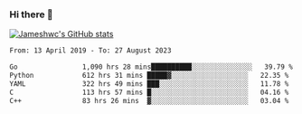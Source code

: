 ### Hi there 👋

[![Jameshwc's GitHub stats](https://github-readme-stats.vercel.app/api?username=jameshwc)](https://github.com/anuraghazra/github-readme-stats)

<!--START_SECTION:waka-->

```txt
From: 13 April 2019 - To: 27 August 2023

Go                1,090 hrs 28 mins██████████░░░░░░░░░░░░░░░   39.79 %
Python            612 hrs 31 mins █████▓░░░░░░░░░░░░░░░░░░░   22.35 %
YAML              322 hrs 49 mins ███░░░░░░░░░░░░░░░░░░░░░░   11.78 %
C                 113 hrs 57 mins █░░░░░░░░░░░░░░░░░░░░░░░░   04.16 %
C++               83 hrs 26 mins  ▓░░░░░░░░░░░░░░░░░░░░░░░░   03.04 %
```

<!--END_SECTION:waka-->